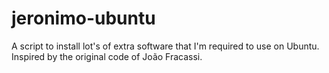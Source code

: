 jeronimo-ubuntu
===============

A script to install lot's of extra software that I'm required to use on Ubuntu. Inspired by the original code of João Fracassi.